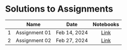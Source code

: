 # Solutions to Assignments

|         | Name                                    | Date          |  Notebooks                                          |
|:-------:|:---------------------------------------:|:-------------:|:---------------------------------------------------:|
| 1       | Assignment 01                           | Feb 14, 2024  | [Link](/assets/assignmentsolutions/Assignment_01.html)   |
| 2       | Assignment 02                           | Feb 27, 2024  | [Link](/assets/assignmentsolutions/Assignment_02.html)   |